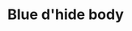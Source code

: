 ---
layout: item
title: Blue d'hide body
item-id: 2499
datatable: true
id: 2499
name: "Blue d'hide body"
members: true
lowalch: 3744
highalch: 5616
examine: "Made from 100% real dragonhide."
monsters:
  - id: 7273
    name: "Brutal blue dragon"
    members: true
    combat_level: 271
    wiki_url: "https://oldschool.runescape.wiki/w/Brutal_blue_dragon"
    drops:
      - quantity: "1"
        rarity: 0.015625
    image: "https://oldschool.runescape.wiki/images/0/01/Brutal_blue_dragon.png?24f54"
---